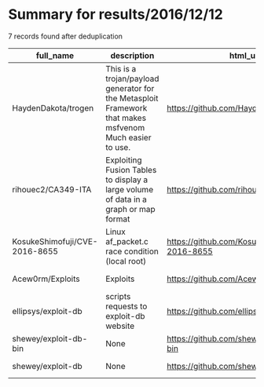 
# Summary for results/2016/12/12
    
7 records found after deduplication

| full_name | description | html_url | matched_list | matched_count | pushed_at | size | stargazers_count | language | forks_count |
|-------------------------------|---------------------------------------------------------------------------------------------------------|--------------------------------------------------|---------------------------------------------|-----------------|---------------------------|--------|--------------------|------------|---------------|
| HaydenDakota/trogen | This is a trojan/payload generator for the Metasploit Framework that makes msfvenom Much easier to use. | https://github.com/HaydenDakota/trogen | ['metasploit module OR metasploit payload'] | 1 | 2016-12-12 07:32:01+00:00 | 7 | 0 | Shell | 1 |
| rihouec2/CA349-ITA | Exploiting Fusion Tables to display a large volume of data in a graph or map format | https://github.com/rihouec2/CA349-ITA | ['exploit'] | 1 | 2016-12-12 10:39:12+00:00 | 2082 | 0 | HTML | 0 |
| KosukeShimofuji/CVE-2016-8655 | Linux af_packet.c race condition (local root) | https://github.com/KosukeShimofuji/CVE-2016-8655 | ['cve-2'] | 1 | 2016-12-12 05:37:15+00:00 | 63 | 0 | VimL | 0 |
| Acew0rm/Exploits | Exploits | https://github.com/Acew0rm/Exploits | ['exploit'] | 1 | 2016-12-12 01:21:49+00:00 | 1 | 6 | HTML | 5 |
| ellipsys/exploit-db | scripts requests to exploit-db website | https://github.com/ellipsys/exploit-db | ['exploit'] | 1 | 2016-12-12 03:35:44+00:00 | 8 | 0 | Python | 0 |
| shewey/exploit-db-bin | None | https://github.com/shewey/exploit-db-bin | ['exploit'] | 1 | 2016-12-12 18:44:45+00:00 | 709419 | 0 | Python | 0 |
| shewey/exploit-db | None | https://github.com/shewey/exploit-db | ['exploit'] | 1 | 2016-12-12 20:28:00+00:00 | 49615 | 4 | C | 1 |
